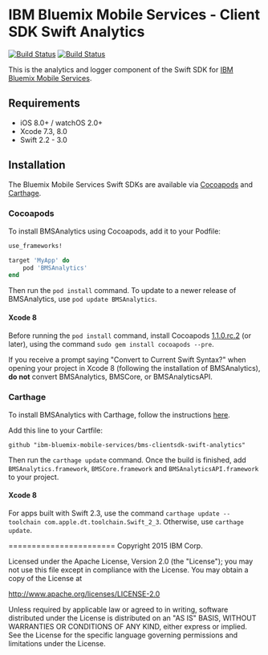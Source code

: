 IBM Bluemix Mobile Services - Client SDK Swift Analytics
===================================================

[![Build Status](https://travis-ci.org/ibm-bluemix-mobile-services/bms-clientsdk-swift-analytics.svg?branch=master)](https://travis-ci.org/ibm-bluemix-mobile-services/bms-clientsdk-swift-analytics)
[![Build Status](https://travis-ci.org/ibm-bluemix-mobile-services/bms-clientsdk-swift-analytics.svg?branch=development)](https://travis-ci.org/ibm-bluemix-mobile-services/bms-clientsdk-swift-analytics)

This is the analytics and logger component of the Swift SDK for [IBM Bluemix Mobile Services](https://console.ng.bluemix.net/docs/mobile/index.html).


## Requirements
* iOS 8.0+ / watchOS 2.0+
* Xcode 7.3, 8.0
* Swift 2.2 - 3.0


## Installation
The Bluemix Mobile Services Swift SDKs are available via [Cocoapods](http://cocoapods.org/) and [Carthage](https://github.com/Carthage/Carthage).

### Cocoapods
To install BMSAnalytics using Cocoapods, add it to your Podfile:

```ruby
use_frameworks!

target 'MyApp' do
    pod 'BMSAnalytics'
end
```

Then run the `pod install` command. To update to a newer release of BMSAnalytics, use `pod update BMSAnalytics`.

#### Xcode 8

Before running the `pod install` command, install Cocoapods [1.1.0.rc.2](https://github.com/CocoaPods/CocoaPods/releases) (or later), using the command `sudo gem install cocoapods --pre`.

If you receive a prompt saying "Convert to Current Swift Syntax?" when opening your project in Xcode 8 (following the installation of BMSAnalytics), **do not** convert BMSAnalytics, BMSCore, or BMSAnalyticsAPI.


### Carthage

To install BMSAnalytics with Carthage, follow the instructions [here](https://github.com/Carthage/Carthage#getting-started).

Add this line to your Cartfile: 

```ogdl
github "ibm-bluemix-mobile-services/bms-clientsdk-swift-analytics"
```

Then run the `carthage update` command. Once the build is finished, add `BMSAnalytics.framework`, `BMSCore.framework` and `BMSAnalyticsAPI.framework` to your project. 


#### Xcode 8

For apps built with Swift 2.3, use the command `carthage update --toolchain com.apple.dt.toolchain.Swift_2_3`. Otherwise, use `carthage update`.


=======================
Copyright 2015 IBM Corp.

Licensed under the Apache License, Version 2.0 (the "License");
you may not use this file except in compliance with the License.
You may obtain a copy of the License at

http://www.apache.org/licenses/LICENSE-2.0

Unless required by applicable law or agreed to in writing, software
distributed under the License is distributed on an "AS IS" BASIS,
WITHOUT WARRANTIES OR CONDITIONS OF ANY KIND, either express or implied.
See the License for the specific language governing permissions and
limitations under the License.
